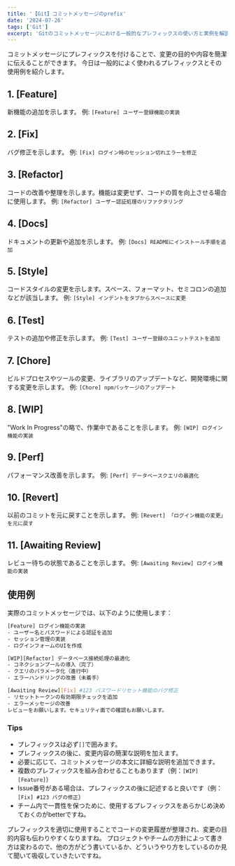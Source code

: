 ```yaml
---
title: '【Git】コミットメッセージのprefix'
date: '2024-07-26'
tags: ['Git']
excerpt: 'Gitのコミットメッセージにおける一般的なプレフィックスの使い方と実例を解説します'
---
```


コミットメッセージにプレフィックスを付けることで、変更の目的や内容を簡潔に伝えることができます。
今日は一般的によく使われるプレフィックスとその使用例を紹介します。

## 1. [Feature]
新機能の追加を示します。
例: `[Feature] ユーザー登録機能の実装`

## 2. [Fix]
バグ修正を示します。
例: `[Fix] ログイン時のセッション切れエラーを修正`

## 3. [Refactor]
コードの改善や整理を示します。機能は変更せず、コードの質を向上させる場合に使用します。
例: `[Refactor] ユーザー認証処理のリファクタリング`

## 4. [Docs]
ドキュメントの更新や追加を示します。
例: `[Docs] READMEにインストール手順を追加`

## 5. [Style]
コードスタイルの変更を示します。スペース、フォーマット、セミコロンの追加などが該当します。
例: `[Style] インデントをタブからスペースに変更`

## 6. [Test]
テストの追加や修正を示します。
例: `[Test] ユーザー登録のユニットテストを追加`

## 7. [Chore]
ビルドプロセスやツールの変更、ライブラリのアップデートなど、開発環境に関する変更を示します。
例: `[Chore] npmパッケージのアップデート`

## 8. [WIP]
"Work In Progress"の略で、作業中であることを示します。
例: `[WIP] ログイン機能の実装`

## 9. [Perf]
パフォーマンス改善を示します。
例: `[Perf] データベースクエリの最適化`

## 10. [Revert]
以前のコミットを元に戻すことを示します。
例: `[Revert] 「ログイン機能の変更」を元に戻す`

## 11. [Awaiting Review]
レビュー待ちの状態であることを示します。
例: `[Awaiting Review] ログイン機能の実装`

## 使用例
実際のコミットメッセージでは、以下のように使用します：

```bash
[Feature] ログイン機能の実装
- ユーザー名とパスワードによる認証を追加
- セッション管理の実装
- ログインフォームのUIを作成
```

```bash
[WIP][Refactor] データベース接続処理の最適化
- コネクションプールの導入（完了）
- クエリのパラメータ化（進行中）
- エラーハンドリングの改善（未着手）
```

```bash
[Awaiting Review][Fix] #123 パスワードリセット機能のバグ修正
- リセットトークンの有効期限チェックを追加
- エラーメッセージの改善
レビューをお願いします。セキュリティ面での確認もお願いします。
```

### Tips
- プレフィックスは必ず`[]`で囲みます。
- プレフィックスの後に、変更内容の簡潔な説明を加えます。
- 必要に応じて、コミットメッセージの本文に詳細な説明を追加できます。
- 複数のプレフィックスを組み合わせることもあります（例：`[WIP][Feature]`）
- Issue番号がある場合は、プレフィックスの後に記述すると良いです（例：`[Fix] #123 バグの修正`）
- チーム内で一貫性を保つために、使用するプレフィックスをあらかじめ決めておくのがbetterですね。

プレフィックスを適切に使用することでコードの変更履歴が整理され、変更の目的内容も伝わりやすくなりますね。
プロジェクトやチームの方針によって書き方は変わるので、他の方がどう書いているか、どういうやり方をしているのか見て聞いて吸収していきたいですね。